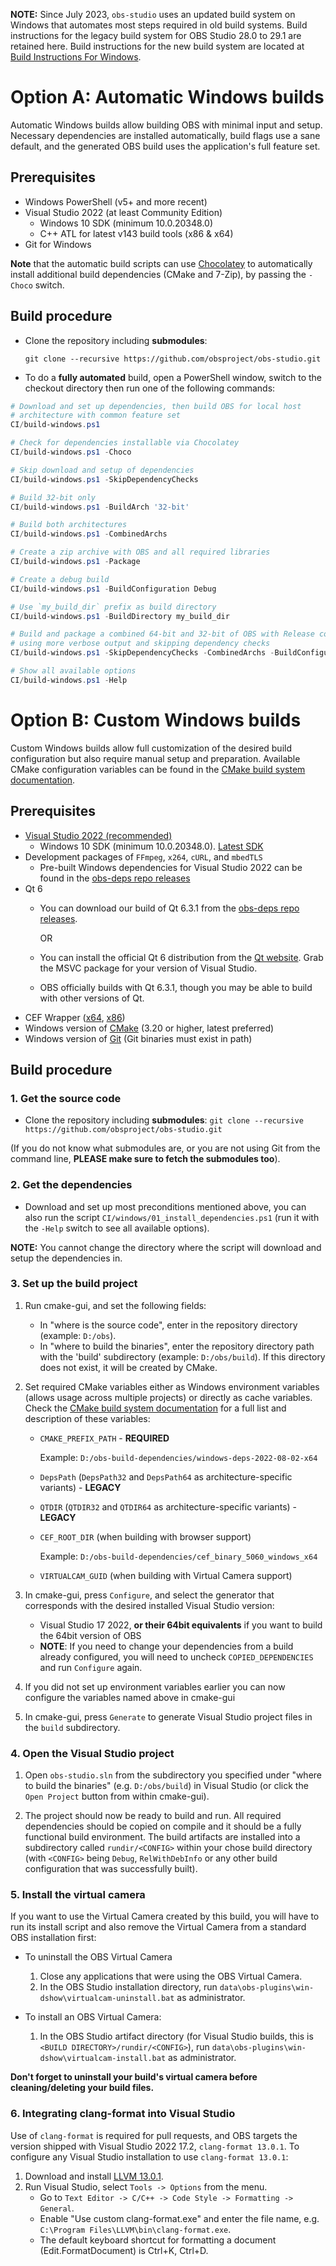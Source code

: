 **NOTE:** Since July 2023, `obs-studio` uses an updated build system on Windows that automates most steps required in old build systems. Build instructions for the legacy build system for OBS Studio 28.0 to 29.1 are retained here. Build instructions for the new build system are located at [Build Instructions For Windows](https://github.com/obsproject/obs-studio/wiki/Build-Instructions-For-Windows/).

# Option A: Automatic Windows builds

Automatic Windows builds allow building OBS with minimal input and setup. Necessary dependencies are installed automatically, build flags use a sane default, and the generated OBS build uses the application's full feature set.

## Prerequisites

* Windows PowerShell (v5+ and more recent)
* Visual Studio 2022 (at least Community Edition)
  * Windows 10 SDK (minimum 10.0.20348.0)
  * C++ ATL for latest v143 build tools (x86 & x64)
* Git for Windows

**Note** that the automatic build scripts can use [Chocolatey](https://chocolatey.org) to automatically install additional build dependencies (CMake and 7-Zip), by passing the `-Choco` switch.

## Build procedure

* Clone the repository including **submodules**:

    `git clone --recursive https://github.com/obsproject/obs-studio.git`

* To do a **fully automated** build, open a PowerShell window, switch to the checkout directory then run one of the following commands:

```powershell
# Download and set up dependencies, then build OBS for local host 
# architecture with common feature set
CI/build-windows.ps1

# Check for dependencies installable via Chocolatey
CI/build-windows.ps1 -Choco

# Skip download and setup of dependencies
CI/build-windows.ps1 -SkipDependencyChecks

# Build 32-bit only
CI/build-windows.ps1 -BuildArch '32-bit'

# Build both architectures
CI/build-windows.ps1 -CombinedArchs

# Create a zip archive with OBS and all required libraries
CI/build-windows.ps1 -Package

# Create a debug build
CI/build-windows.ps1 -BuildConfiguration Debug

# Use `my_build_dir` prefix as build directory
CI/build-windows.ps1 -BuildDirectory my_build_dir

# Build and package a combined 64-bit and 32-bit of OBS with Release configuration, 
# using more verbose output and skipping dependency checks
CI/build-windows.ps1 -SkipDependencyChecks -CombinedArchs -BuildConfiguration Release -Verbose

# Show all available options
CI/build-windows.ps1 -Help
```

# Option B: Custom Windows builds

Custom Windows builds allow full customization of the desired build configuration but also require manual setup and preparation. Available CMake configuration variables can be found in the [CMake build system documentation](https://github.com/obsproject/obs-studio/wiki/Building-OBS-Studio#cmake).

## Prerequisites

* [Visual Studio 2022 (recommended)](https://visualstudio.microsoft.com/vs/)
  * Windows 10 SDK (minimum 10.0.20348.0). [Latest SDK](https://developer.microsoft.com/en-us/windows/downloads/windows-10-sdk/)
* Development packages of `FFmpeg`, `x264`, `cURL`, and `mbedTLS`
  * Pre-built Windows dependencies for Visual Studio 2022 can be found in the [obs-deps repo releases](https://github.com/obsproject/obs-deps/releases?q=windows)
* Qt 6
  * You can download our build of Qt 6.3.1 from the [obs-deps repo releases](https://github.com/obsproject/obs-deps/releases?q=windows).

    OR
  * You can install the official Qt 6 distribution from the [Qt website](http://www.qt.io/). Grab the MSVC package for your version of Visual Studio.
  * OBS officially builds with Qt 6.3.1, though you may be able to build with other versions of Qt.
* CEF Wrapper ([x64](https://cdn-fastly.obsproject.com/downloads/cef_binary_5060_windows_x64.zip), [x86](https://cdn-fastly.obsproject.com/downloads/cef_binary_5060_windows_x86.zip))
* Windows version of [CMake](http://www.cmake.org/) (3.20 or higher, latest preferred)
* Windows version of [Git](https://git-scm.com/download/win) (Git binaries must exist in path)

## Build procedure

### 1. Get the source code

* Clone the repository including **submodules**: `git clone --recursive https://github.com/obsproject/obs-studio.git`

(If you do not know what submodules are, or you are not using Git from the command line, **PLEASE make sure to fetch the submodules too**).

### 2. Get the dependencies

* Download and set up most preconditions mentioned above, you can also run the script `CI/windows/01_install_dependencies.ps1` (run it with the `-Help` switch to see all available options). 

**NOTE:** You cannot change the directory where the script will download and setup the dependencies in.

### 3. Set up the build project

1. Run cmake-gui, and set the following fields:
    * In "where is the source code", enter in the repository directory (example: `D:/obs`).
    * In "where to build the binaries", enter the repository directory path with the 'build' subdirectory (example: `D:/obs/build`). If this directory does not exist, it will be created by CMake.

2. Set required CMake variables either as Windows environment variables (allows usage across multiple projects) or directly as cache variables. Check the [CMake build system documentation](https://github.com/obsproject/obs-studio/wiki/Building-OBS-Studio#cmake) for a full list and description of these variables:
    * `CMAKE_PREFIX_PATH` - **REQUIRED**

       Example: `D:/obs-build-dependencies/windows-deps-2022-08-02-x64`
    * `DepsPath` (`DepsPath32` and `DepsPath64` as architecture-specific variants) - **LEGACY** 
    * `QTDIR` (`QTDIR32` and `QTDIR64` as architecture-specific variants) - **LEGACY** 
    * `CEF_ROOT_DIR` (when building with browser support)

       Example: `D:/obs-build-dependencies/cef_binary_5060_windows_x64`
    * `VIRTUALCAM_GUID` (when building with Virtual Camera support)

3. In cmake-gui, press `Configure`, and select the generator that corresponds with the desired installed Visual Studio version:
    * Visual Studio 17 2022, **or their 64bit equivalents** if you want to build the 64bit version of OBS
    * **NOTE**: If you need to change your dependencies from a build already configured, you will need to uncheck `COPIED_DEPENDENCIES` and run `Configure` again.

4. If you did not set up environment variables earlier you can now configure the variables named above in cmake-gui

5. In cmake-gui, press `Generate` to generate Visual Studio project files in the `build` subdirectory.

### 4. Open the Visual Studio project

1. Open `obs-studio.sln` from the subdirectory you specified under "where to build the binaries" (e.g. `D:/obs/build`) in Visual Studio (or click the `Open Project` button from within cmake-gui).

2. The project should now be ready to build and run. All required dependencies should be copied on compile and it should be a fully functional build environment. The build artifacts are installed into a subdirectory called `rundir/<CONFIG>` within your chose build directory (with `<CONFIG>` being `Debug`, `RelWithDebInfo` or any other build configuration that was successfully built). 

### 5. Install the virtual camera

If you want to use the Virtual Camera created by this build, you will have to run its install script and also remove the Virtual Camera from a standard OBS installation first:

* To uninstall the OBS Virtual Camera
    1. Close any applications that were using the OBS Virtual Camera.
    2. In the OBS Studio installation directory, run `data\obs-plugins\win-dshow\virtualcam-uninstall.bat` as administrator.

* To install an OBS Virtual Camera:

    1. In the OBS Studio artifact directory (for Visual Studio builds, this is `<BUILD DIRECTORY>/rundir/<CONFIG>`), run `data\obs-plugins\win-dshow\virtualcam-install.bat` as administrator.

**Don't forget to uninstall your build's virtual camera before cleaning/deleting your build files.**

### 6. Integrating clang-format into Visual Studio

Use of `clang-format` is required for pull requests, and OBS targets the version shipped with Visual Studio 2022 17.2, `clang-format 13.0.1`. To configure any Visual Studio installation to use `clang-format 13.0.1`:

1. Download and install [LLVM 13.0.1](https://releases.llvm.org/).
2. Run Visual Studio, select `Tools -> Options` from the menu.
    * Go to `Text Editor -> C/C++ -> Code Style -> Formatting -> General`.
    * Enable "Use custom clang-format.exe" and enter the file name, e.g. `C:\Program Files\LLVM\bin\clang-format.exe`.
    * The default keyboard shortcut for formatting a document (Edit.FormatDocument) is Ctrl+K, Ctrl+D.